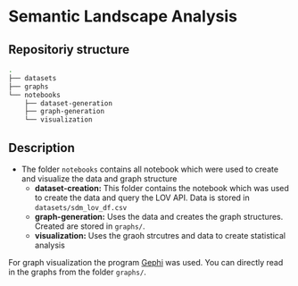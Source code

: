 # Semantic Landscape Analysis

## Repositoriy structure

```bash
.
├── datasets
├── graphs
└── notebooks
    ├── dataset-generation
    ├── graph-generation
    └── visualization
```

## Description

- The folder `notebooks` contains all notebook which were used to create and visualize the data and graph structure
    - **dataset-creation:** This folder contains the notebook which was used to create the data and query the LOV API. Data is stored in `datasets/sdm_lov_df.csv`
    - **graph-generation:**  Uses the data and creates the graph structures. Created are stored in `graphs/`.
    - **visualization:** Uses the graoh strcutres and data to create statistical analysis

For graph visualization the program [Gephi](https://gephi.org/) was used. You can directly read in the graphs from the folder `graphs/`.


